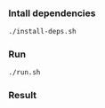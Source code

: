 ### Intall dependencies

```bash
./install-deps.sh
```

### Run

```bash
./run.sh
```

### Result

```
``` 
